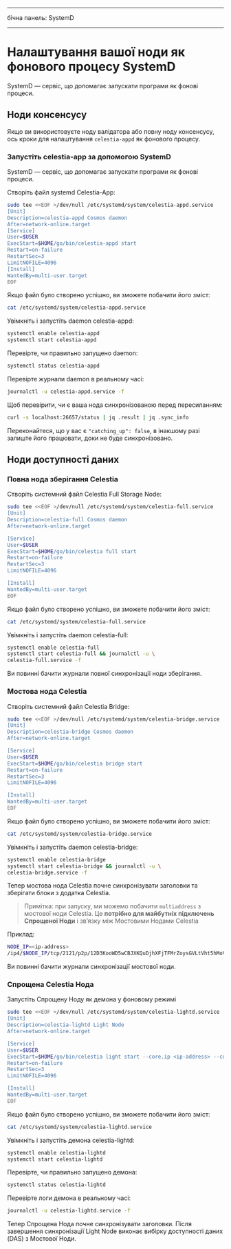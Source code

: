 - - -
бічна панель: SystemD
- - -

# Налаштування вашої ноди як фонового процесу SystemD

SystemD — сервіс, що допомагає запускати програми як фонові процеси.

## Ноди консенсусу

Якщо ви використовуєте ноду валідатора або повну ноду консенсусу, ось кроки для налаштування `celestia-appd` як фонового процесу.

### Запустіть celestia-app за допомогою SystemD

SystemD — сервіс, що допомагає запускати програми як фонові процеси.

Створіть файл systemd Celestia-App:

```sh
sudo tee <<EOF >/dev/null /etc/systemd/system/celestia-appd.service
[Unit]
Description=celestia-appd Cosmos daemon
After=network-online.target
[Service]
User=$USER
ExecStart=$HOME/go/bin/celestia-appd start
Restart=on-failure
RestartSec=3
LimitNOFILE=4096
[Install]
WantedBy=multi-user.target
EOF
```

Якщо файл було створено успішно, ви зможете побачити його зміст:

```sh
cat /etc/systemd/system/celestia-appd.service
```

Увімкніть і запустіть daemon celestia-appd:

```sh
systemctl enable celestia-appd
systemctl start celestia-appd
```

Перевірте, чи правильно запущено daemon:

```sh
systemctl status celestia-appd
```

Перевірте журнали daemon в реальному часі:

```sh
journalctl -u celestia-appd.service -f
```

Щоб перевірити, чи є ваша нода синхронізованою перед пересиланням:

```sh
curl -s localhost:26657/status | jq .result | jq .sync_info
```

Переконайтеся, що у вас є `"catching_up": false`, в інакшому разі залиште його працювати, доки не буде синхронізовано.

## Ноди доступності даних

### Повна нода зберігання Celestia

Створіть системний файл Celestia Full Storage Node:

```sh
sudo tee <<EOF >/dev/null /etc/systemd/system/celestia-full.service
[Unit]
Description=celestia-full Cosmos daemon
After=network-online.target

[Service]
User=$USER
ExecStart=$HOME/go/bin/celestia full start
Restart=on-failure
RestartSec=3
LimitNOFILE=4096

[Install]
WantedBy=multi-user.target
EOF
```

Якщо файл було створено успішно, ви зможете побачити його зміст:

```sh
cat /etc/systemd/system/celestia-full.service
```

Увімкніть і запустіть daemon celestia-full:

```sh
systemctl enable celestia-full
systemctl start celestia-full && journalctl -u \
celestia-full.service -f
```

Ви повинні бачити журнали повної синхронізації ноди зберігання.

### Мостова нода Celestia

Створіть системний файл Celestia Bridge:

```sh
sudo tee <<EOF >/dev/null /etc/systemd/system/celestia-bridge.service
[Unit]
Description=celestia-bridge Cosmos daemon
After=network-online.target

[Service]
User=$USER
ExecStart=$HOME/go/bin/celestia bridge start
Restart=on-failure
RestartSec=3
LimitNOFILE=4096

[Install]
WantedBy=multi-user.target
EOF
```

Якщо файл було створено успішно, ви зможете побачити його зміст:

```sh
cat /etc/systemd/system/celestia-bridge.service
```

Увімкніть і запустіть daemon celestia-bridge:

```sh
systemctl enable celestia-bridge
systemctl start celestia-bridge && journalctl -u \
celestia-bridge.service -f
```

Тепер мостова нода Celestia почне синхронізувати заголовки та зберігати блоки з додатка Celestia.

> Примітка: при запуску, ми можемо побачити `multiaddress` з мостової ноди Celestia. Це **потрібно для майбутніх підключень Спрощеної Ноди** і зв’язку між Мостовими Нодами Celestia

Приклад:

```sh
NODE_IP=<ip-address>
/ip4/$NODE_IP/tcp/2121/p2p/12D3KooWD5wCBJXKQuDjhXFjTFMrZoysGVLtVht5hMoVbSLCbV22
```

Ви повинні бачити журнали синхронізації мостової ноди.

### Спрощена Celestia Нода

Запустіть Спрощену Ноду як демона у фоновому режимі

<!-- markdownlint-disable MD013 -->
```sh
sudo tee <<EOF >/dev/null /etc/systemd/system/celestia-lightd.service
[Unit]
Description=celestia-lightd Light Node
After=network-online.target

[Service]
User=$USER
ExecStart=$HOME/go/bin/celestia light start --core.ip <ip-address> --core.grpc.port <port>
Restart=on-failure
RestartSec=3
LimitNOFILE=4096

[Install]
WantedBy=multi-user.target
EOF
```
<!-- markdownlint-enable MD013 -->

Якщо файл було створено успішно, ви зможете побачити його зміст:

```sh
cat /etc/systemd/system/celestia-lightd.service
```

Увімкніть і запустіть демона celestia-lightd:

```sh
systemctl enable celestia-lightd
systemctl start celestia-lightd
```

Перевірте, чи правильно запущено демона:

```sh
systemctl status celestia-lightd
```

Перевірте логи демона в реальному часі:

```sh
journalctl -u celestia-lightd.service -f
```

Тепер Спрощена Нода почне синхронізувати заголовки. Після завершення синхронізації Light Node виконає вибірку доступності даних (DAS) з Мостової Ноди.
